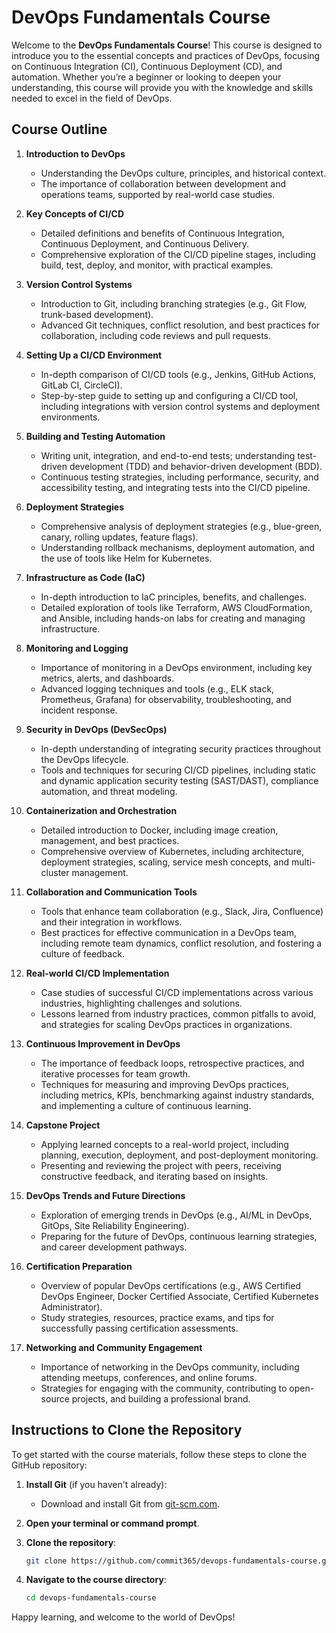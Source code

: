 # DevOps Fundamentals Course

Welcome to the **DevOps Fundamentals Course**! This course is designed to introduce you to the essential concepts and practices of DevOps, focusing on Continuous Integration (CI), Continuous Deployment (CD), and automation. Whether you’re a beginner or looking to deepen your understanding, this course will provide you with the knowledge and skills needed to excel in the field of DevOps.

## Course Outline

1. **Introduction to DevOps**
   - Understanding the DevOps culture, principles, and historical context.
   - The importance of collaboration between development and operations teams, supported by real-world case studies.

2. **Key Concepts of CI/CD**
   - Detailed definitions and benefits of Continuous Integration, Continuous Deployment, and Continuous Delivery.
   - Comprehensive exploration of the CI/CD pipeline stages, including build, test, deploy, and monitor, with practical examples.

3. **Version Control Systems**
   - Introduction to Git, including branching strategies (e.g., Git Flow, trunk-based development).
   - Advanced Git techniques, conflict resolution, and best practices for collaboration, including code reviews and pull requests.

4. **Setting Up a CI/CD Environment**
   - In-depth comparison of CI/CD tools (e.g., Jenkins, GitHub Actions, GitLab CI, CircleCI).
   - Step-by-step guide to setting up and configuring a CI/CD tool, including integrations with version control systems and deployment environments.

5. **Building and Testing Automation**
   - Writing unit, integration, and end-to-end tests; understanding test-driven development (TDD) and behavior-driven development (BDD).
   - Continuous testing strategies, including performance, security, and accessibility testing, and integrating tests into the CI/CD pipeline.

6. **Deployment Strategies**
   - Comprehensive analysis of deployment strategies (e.g., blue-green, canary, rolling updates, feature flags).
   - Understanding rollback mechanisms, deployment automation, and the use of tools like Helm for Kubernetes.

7. **Infrastructure as Code (IaC)**
   - In-depth introduction to IaC principles, benefits, and challenges.
   - Detailed exploration of tools like Terraform, AWS CloudFormation, and Ansible, including hands-on labs for creating and managing infrastructure.

8. **Monitoring and Logging**
   - Importance of monitoring in a DevOps environment, including key metrics, alerts, and dashboards.
   - Advanced logging techniques and tools (e.g., ELK stack, Prometheus, Grafana) for observability, troubleshooting, and incident response.

9. **Security in DevOps (DevSecOps)**
   - In-depth understanding of integrating security practices throughout the DevOps lifecycle.
   - Tools and techniques for securing CI/CD pipelines, including static and dynamic application security testing (SAST/DAST), compliance automation, and threat modeling.

10. **Containerization and Orchestration**
    - Detailed introduction to Docker, including image creation, management, and best practices.
    - Comprehensive overview of Kubernetes, including architecture, deployment strategies, scaling, service mesh concepts, and multi-cluster management.

11. **Collaboration and Communication Tools**
    - Tools that enhance team collaboration (e.g., Slack, Jira, Confluence) and their integration in workflows.
    - Best practices for effective communication in a DevOps team, including remote team dynamics, conflict resolution, and fostering a culture of feedback.

12. **Real-world CI/CD Implementation**
    - Case studies of successful CI/CD implementations across various industries, highlighting challenges and solutions.
    - Lessons learned from industry practices, common pitfalls to avoid, and strategies for scaling DevOps practices in organizations.

13. **Continuous Improvement in DevOps**
    - The importance of feedback loops, retrospective practices, and iterative processes for team growth.
    - Techniques for measuring and improving DevOps practices, including metrics, KPIs, benchmarking against industry standards, and implementing a culture of continuous learning.

14. **Capstone Project**
    - Applying learned concepts to a real-world project, including planning, execution, deployment, and post-deployment monitoring.
    - Presenting and reviewing the project with peers, receiving constructive feedback, and iterating based on insights.

15. **DevOps Trends and Future Directions**
    - Exploration of emerging trends in DevOps (e.g., AI/ML in DevOps, GitOps, Site Reliability Engineering).
    - Preparing for the future of DevOps, continuous learning strategies, and career development pathways.

16. **Certification Preparation**
    - Overview of popular DevOps certifications (e.g., AWS Certified DevOps Engineer, Docker Certified Associate, Certified Kubernetes Administrator).
    - Study strategies, resources, practice exams, and tips for successfully passing certification assessments.

17. **Networking and Community Engagement**
    - Importance of networking in the DevOps community, including attending meetups, conferences, and online forums.
    - Strategies for engaging with the community, contributing to open-source projects, and building a professional brand.

## Instructions to Clone the Repository

To get started with the course materials, follow these steps to clone the GitHub repository:

1. **Install Git** (if you haven't already):
   - Download and install Git from [git-scm.com](https://git-scm.com/).

2. **Open your terminal or command prompt**.

3. **Clone the repository**:
   ```bash
   git clone https://github.com/commit365/devops-fundamentals-course.git
   ```

4. **Navigate to the course directory**:
   ```bash
   cd devops-fundamentals-course
   ```

Happy learning, and welcome to the world of DevOps!